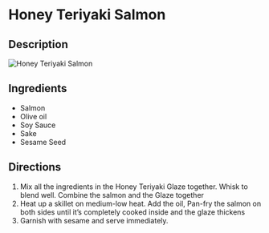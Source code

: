 # Honey Teriyaki Salmon

## Description
![Honey Teriyaki Salmon](https://www.themealdb.com/images/media/meals/xxyupu1468262513.jpg "Honey Teriyaki Salmon")

## Ingredients
- Salmon
- Olive oil
- Soy Sauce
- Sake
- Sesame Seed

## Directions
1. Mix all the ingredients in the Honey Teriyaki Glaze together. Whisk to blend well. Combine the salmon and the Glaze together
2. Heat up a skillet on medium-low heat. Add the oil, Pan-fry the salmon on both sides until it’s completely cooked inside and the glaze thickens
3. Garnish with sesame and serve immediately.

